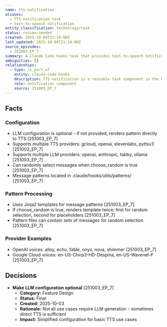 ```yaml
---
name: tts-notification
aliases:
  - TTS notification task
  - text-to-speech notification
entity_classification: technology/task
status: review-needed
created: 2025-10-04T21:14:00Z
last_updated: 2025-10-04T21:14:00Z
source_episodes:
  - 251003_EP_7
summary: A Claude Code hooks task that provides text-to-speech notifications with optional LLM-generated messages
ambiguities: []
relationships:
  - type: is_part_of
    entity: claude-code-hooks
    description: TTS notification is a reusable task component in the hooks system
    role: notification component
    source: 251003_EP_7
---
```


## Facts

### Configuration
- LLM configuration is optional - if not provided, renders pattern directly to TTS [251003_EP_7]
- Supports multiple TTS providers: gcloud, openai, elevenlabs, pyttsx3 [251003_EP_7]
- Supports multiple LLM providers: openai, anthropic, tabby, ollama [251003_EP_7]
- Can randomly select messages when choose_random is true [251003_EP_7]
- Message patterns located in .claude/hooks/utils/patterns/ [251003_EP_7]

### Pattern Processing
- Uses Jinja2 templates for message patterns [251003_EP_7]
- If choose_random is true, renders template twice: first for random selection, second for placeholders [251003_EP_7]
- Pattern files can contain sets of messages for random selection [251003_EP_7]

### Provider Examples
- OpenAI voices: alloy, echo, fable, onyx, nova, shimmer [251003_EP_7]
- Google Cloud voices: en-US-Chirp3-HD-Despina, en-US-Wavenet-F [251003_EP_7]

## Decisions

- **Make LLM configuration optional** [251003_EP_7]
  - **Category:** Feature Design
  - **Status:** Final
  - **Created:** 2025-10-03
  - **Rationale:** Not all use cases require LLM generation - sometimes direct TTS is sufficient
  - **Impact:** Simplified configuration for basic TTS use cases